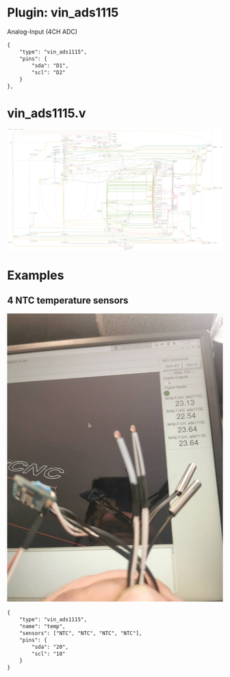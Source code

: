 # Plugin: vin_ads1115

Analog-Input (4CH ADC)

```
{
    "type": "vin_ads1115",
    "pins": {
        "sda": "D1",
        "scl": "D2"
    }
},
```

# vin_ads1115.v
![graphviz](./vin_ads1115.svg)


# Examples

## 4 NTC temperature sensors

![ntc-sensors](./ntc.jpg)

```
{
    "type": "vin_ads1115",
    "name": "temp",
    "sensors": ["NTC", "NTC", "NTC", "NTC"],
    "pins": {
        "sda": "20",
        "scl": "18"
    }
}
```

